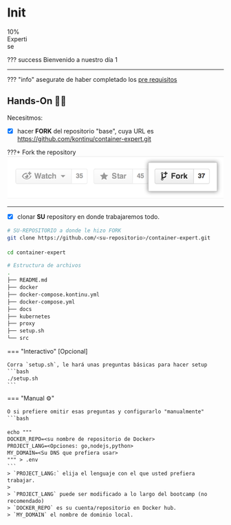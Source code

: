# Init

<div class="progress progress-100plus">
    <div class="progress-bar" style="width:10%">
        <p class="progress-label">10% Expertise</p>
    </div>
</div>


??? success
    Bienvenido a nuestro día 1

---

??? "info"
    asegurate de haber completado los [pre requisitos](d1.prereq.md)


## Hands-On 🙌🏻

Necesitmos:

- [X] hacer **FORK** del repositorio "base", cuya URL es https://github.com/kontinu/container-expert.git


???+ Fork the repository
    ![Fork](/assets/images/fork.png)


---
- [X] clonar **SU** repository en donde trabajaremos todo.


```bash
# SU-REPOSITORIO a donde le hizo FORK
git clone https://github.com/<su-repositorio>/container-expert.git

cd container-expert
```


```bash
# Estructura de archivos
.
├── README.md
├── docker
├── docker-compose.kontinu.yml
├── docker-compose.yml
├── docs
├── kubernetes
├── proxy
├── setup.sh
└── src
```


=== "Interactivo"
    [Opcional]

    Corra `setup.sh`, le hará unas preguntas básicas para hacer setup
    ```bash
    ./setup.sh
    ```


=== "Manual ⚙️"

    O si prefiere omitir esas preguntas y configurarlo "manualmente"
    ```bash

    echo """
    DOCKER_REPO=<su nombre de repositorio de Docker>
    PROJECT_LANG=<Opciones: go,nodejs,python>
    MY_DOMAIN=<Su DNS que prefiera usar>
    """ > .env
    ```
    > `PROJECT_LANG:` elija el lenguaje con el que usted prefiera trabajar.
    >
    > `PROJECT_LANG` puede ser modificado a lo largo del bootcamp (no recomendado)
    > `DOCKER_REPO` es su cuenta/repositorio en Docker hub.
    > `MY_DOMAIN` el nombre de dominio local.
